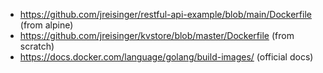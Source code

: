 * https://github.com/jreisinger/restful-api-example/blob/main/Dockerfile (from alpine)
* https://github.com/jreisinger/kvstore/blob/master/Dockerfile (from scratch)
* https://docs.docker.com/language/golang/build-images/ (official docs)
